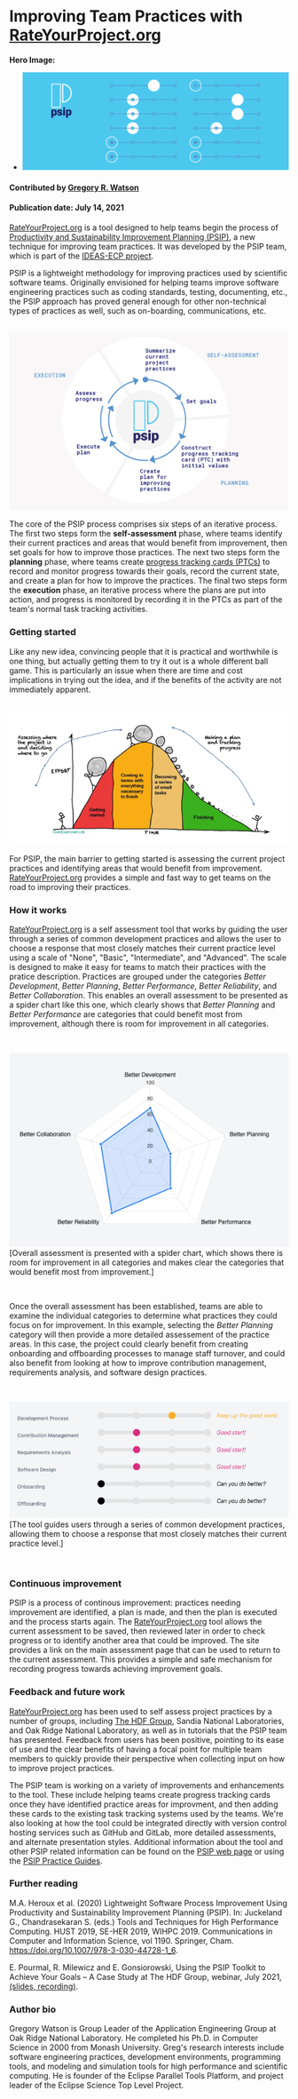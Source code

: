 # Improving Team Practices with [RateYourProject.org](https://rateyourproject.org)

**Hero Image:**

 - <img src='../../images/Blog_0721_PSIPhero_b.png' />
 
#### Contributed by [Gregory R. Watson](https://github.com/jarrah42)

#### Publication date: July 14, 2021

[RateYourProject.org](https://rateyourproject.org) is a tool designed to help teams begin the process of
[Productivity and Sustainability Improvement Planning (PSIP)](https://bssw.io/psip), a new technique for improving team practices. It was developed by the PSIP
team, which is part of the [IDEAS-ECP project](https://ideas-productivity.org/ideas-ecp/).

PSIP is a lightweight methodology for 
improving practices used by scientific software teams. Originally envisioned for helping teams improve
software engineering practices such as coding standards, testing, documenting, etc., the PSIP approach 
has proved general enough for other non-technical types of practices as well, such as on-boarding, communications, etc.

<br>

<img src='../../images/Blog_0721_PSIP_d.png' class='page'>

<br>

The core of the PSIP process comprises six steps of an iterative process. The first two steps form the **self-assessment** phase, where teams identify their current practices and areas that would benefit from improvement, then set goals for how to improve those practices. The next two steps form the **planning** phase, where teams create [progress tracking cards (PTCs)](https://github.com/bssw-psip/ptc-catalog) to record and monitor progress towards their goals, record the current state, and create a plan for how to improve the practices. The final two steps form the **execution** phase, an iterative process where the plans are put into action, and progress is monitored by recording it in the PTCs as part of the team's normal task tracking activities.

### Getting started

Like any new idea, convincing people that it is practical and worthwhile is one thing, but actually getting them to try it 
out is a whole different ball game. This is particularly an issue when there are time and cost implications in 
trying out the idea, and if the benefits of the activity are not immediately apparent. 

<br>

<img src='../../images/Blog_0721_PSIPeffort.png' class='page'>

<br>

For PSIP, the main barrier to getting started is assessing the current project practices and identifying areas that would benefit from 
improvement. [RateYourProject.org](https://rateyourproject.org) provides a simple and fast way to get teams on the road to improving their 
practices.

### How it works

[RateYourProject.org](https://rateyourproject.org) is a self assessment tool that works by guiding the user through a series of common development practices and allows the user to choose a response that most closely matches their current practice level using a scale of "None", "Basic", "Intermediate", and "Advanced". The scale is designed to make it easy for teams to match their practices with the pratice description. Practices are grouped under the categories _Better Development_, _Better Planning_, _Better Performance_, _Better Reliability_, and _Better Collaboration_. This enables an overall assessment to be presented as a spider chart like this one, which clearly shows that _Better Planning_ and _Better Performance_ are categories that could benefit most from improvement, although there is room for improvement in all categories.

<br>

<img src='../../images/Blog_0721_PSIP_assessment.png' class='page'>[Overall assessment is presented with a spider chart, which shows there is room for improvement in all categories and makes clear the categories that would benefit most from improvement.]

<br>

Once the overall assessment has been established, teams are able to examine the individual categories to determine what practices they could focus on for improvement. In this example, selecting the _Better Planning_ category will then provide a more detailed assessement of the practice areas. In this case, the project could clearly benefit from creating onboarding and offboarding processes to manage staff turnover, and could also benefit from looking at how to improve contribution management, requirements analysis, and software design practices.

<br>

<img src='../../images/Blog_0721_PSIP_scores.png' class='page'>[The tool guides users through a series of common development practices, allowing them to choose a response that most closely matches their current practice level.]

<br>

### Continuous improvement

PSIP is a process of continous improvement: practices needing improvement are identified, a plan is made, and then the plan is executed and the process starts again. The [RateYourProject.org](https://rateyourproject.org) tool allows the current assessment to be saved, then reviewed later in order to check progress or to identify another area that could be improved. The site provides a link on the main assessment page that can be used to return to the current assessment. This provides a simple and safe mechanism for recording progress towards achieving improvement goals.

### Feedback and future work

[RateYourProject.org](https://rateyourproject.org) has been used to self assess project practices by a number of groups, including [The HDF Group](https://www.hdfgroup.org), Sandia National Laboratories, and Oak Ridge National Laboratory, as well as in tutorials that the PSIP team has presented. Feedback from users has been positive, pointing to its ease of use and the clear benefits of having a focal point for multiple team members to quickly provide their perspective when collecting input on how to improve project practices.

The PSIP team is working on a variety of improvements and enhancements to the tool. These include helping teams create progress tracking cards once they have identified practice areas for improvment, and then adding these cards to the existing task tracking systems used by the teams. We're also looking at how the tool could be integrated directly with version control hosting services such as GitHub and GitLab, more detailed assessments, and alternate presentation styles. Additional information about the tool and other PSIP related information can be found on the [PSIP web page](https://bssw.io/psip) or using the [PSIP Practice Guides](https://github.com/bssw-psip/practice-guides).

### Further reading

M.A. Heroux et al. (2020) Lightweight Software Process Improvement Using Productivity and Sustainability Improvement Planning (PSIP). In: Juckeland G., Chandrasekaran S. (eds.) Tools and Techniques for High Performance Computing. HUST 2019, SE-HER 2019, WIHPC 2019. Communications in Computer and Information Science, vol 1190. Springer, Cham. https://doi.org/10.1007/978-3-030-44728-1_6.

E. Pourmal, R. Milewicz and E. Gonsiorowski, Using the PSIP Toolkit to Achieve Your Goals – A Case Study at The HDF Group, webinar, July 2021, [(slides, recording)](https://ideas-productivity.org/events/hpc-best-practices-webinars/#webinar053).

### Author bio

Gregory Watson is Group Leader of the Application Engineering Group at Oak Ridge National Laboratory. He completed his Ph.D. in Computer Science in 2000 from Monash University. Greg's research interests include software engineering practices, development environments, programming tools, and modeling and simulation tools for high performance and scientific computing. He is founder of the Eclipse Parallel Tools Platform, and project leader of the Eclipse Science Top Level Project.


<!---
Publish: Preview
Categories: planning
Topics: software engineering
Tags: bssw-blog-article
--->
